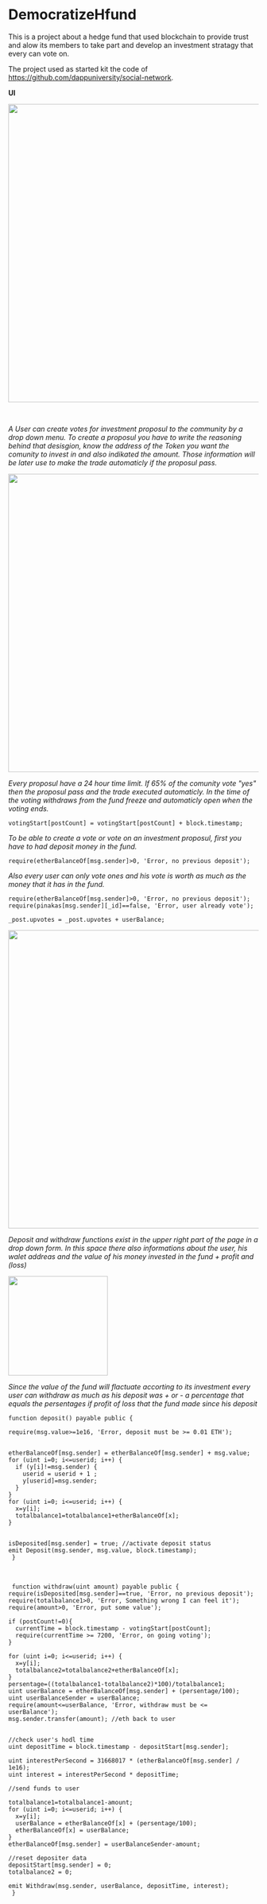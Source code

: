 # DemocratizeHfund
This is a project about a hedge fund that used blockchain to provide trust and alow its members to take part and develop an investment stratagy that every can vote on.

The project used as started kit the code of https://github.com/dappuniversity/social-network.

<b>UI</b>

<img src="https://user-images.githubusercontent.com/97196020/148573484-7a5a6978-c0ff-44c8-b2bf-9dab2edd48be.png" width="600" >

  <p>&nbsp;</p>
  
<i>A User can create votes for investment proposul to the community by a drop down menu. To create a proposul you have to write the reasoning behind that desisgion, know the address of the Token you want the comunity to invest in and also indikated the amount. Those information will be later use to make the trade automaticly if the proposul pass. </i>
    
<img src="https://user-images.githubusercontent.com/97196020/148574856-004e23fe-3710-416e-b874-9937b2e3fd90.png" width="600" >
    
<i>Every proposul have a 24 hour time limit. If 65% of the comunity vote "yes" then the proposul pass and the trade executed automaticly. In the time of the voting withdraws from the fund freeze and automaticly open when the voting ends.</i>
        
    votingStart[postCount] = votingStart[postCount] + block.timestamp;
  
 <i> To be able to create a vote or vote on an investment proposul, first you have to had deposit money in the fund. </i>

    require(etherBalanceOf[msg.sender]>0, 'Error, no previous deposit');
 
  <i>Also every user can only vote ones and his vote is worth as much as the money that it has in the fund. </i>
 
    require(etherBalanceOf[msg.sender]>0, 'Error, no previous deposit');
    require(pinakas[msg.sender][_id]==false, 'Error, user already vote');
  
    _post.upvotes = _post.upvotes + userBalance;
    
 <img src="https://user-images.githubusercontent.com/97196020/148590072-39da653e-fa48-4cd4-af80-ba4aa9b89d34.png" width="600" >
 
 <i>Deposit and withdraw functions exist in the upper right part of the page in a drop down form. In this space there also informations about the user, his walet addreas and the value of his money invested in the fund + profit and (loss)</i>
 
 <img src="https://user-images.githubusercontent.com/97196020/148589931-87c4f52f-65de-49ff-be4b-2e8dc549930b.png" width="200" >

 <i>Since the value of the fund will flactuate accorting to its investment every user can withdraw as much as his deposit was + or - a percentage that equals the persentages if profit of loss that the fund made since his deposit</i>
  
    function deposit() payable public {

    require(msg.value>=1e16, 'Error, deposit must be >= 0.01 ETH');
    

    etherBalanceOf[msg.sender] = etherBalanceOf[msg.sender] + msg.value;
    for (uint i=0; i<=userid; i++) {
      if (y[i]!=msg.sender) {
        userid = userid + 1 ;
        y[userid]=msg.sender;
      }
    }
    for (uint i=0; i<=userid; i++) {
      x=y[i];
      totalbalance1=totalbalance1+etherBalanceOf[x];
    }


    isDeposited[msg.sender] = true; //activate deposit status
    emit Deposit(msg.sender, msg.value, block.timestamp);
     }
  
  <p>&nbsp;</p>
   
     function withdraw(uint amount) payable public {
    require(isDeposited[msg.sender]==true, 'Error, no previous deposit');
    require(totalbalance1>0, 'Error, Something wrong I can feel it');
    require(amount>0, 'Error, put some value');
    
    if (postCount!=0){
      currentTime = block.timestamp - votingStart[postCount];
      require(currentTime >= 7200, 'Error, on going voting');
    }

    for (uint i=0; i<=userid; i++) {
      x=y[i];
      totalbalance2=totalbalance2+etherBalanceOf[x];
    }
    persentage=((totalbalance1-totalbalance2)*100)/totalbalance1;
    uint userBalance = etherBalanceOf[msg.sender] + (persentage/100);
    uint userBalanceSender = userBalance;
    require(amount<=userBalance, 'Error, withdraw must be <= userBalance');
    msg.sender.transfer(amount); //eth back to user


    //check user's hodl time
    uint depositTime = block.timestamp - depositStart[msg.sender];

    uint interestPerSecond = 31668017 * (etherBalanceOf[msg.sender] / 1e16);
    uint interest = interestPerSecond * depositTime;

    //send funds to user
    
    totalbalance1=totalbalance1-amount;
    for (uint i=0; i<=userid; i++) {
      x=y[i];
      userBalance = etherBalanceOf[x] + (persentage/100);
      etherBalanceOf[x] = userBalance;
    }
    etherBalanceOf[msg.sender] = userBalanceSender-amount;

    //reset depositer data
    depositStart[msg.sender] = 0;
    totalbalance2 = 0; 

    emit Withdraw(msg.sender, userBalance, depositTime, interest);
     }


 
  



